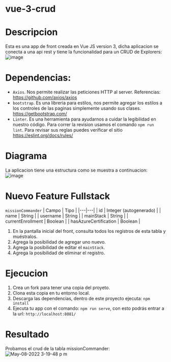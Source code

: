 # vue-3-crud

# Descripcion

Esta es una app de front creada en Vue JS version 3, dicha aplicacion se conecta a una api rest y tiene la funcionalidad para un CRUD de Explorers:
![image](https://user-images.githubusercontent.com/99153503/167313700-1fa81e62-f7e5-4e24-920e-2ce4d5cbc4d0.png)

# Dependencias:
- `Axios`. Nos permite realizar las peticiones HTTP al server. Referencias: https://github.com/axios/axios
- `bootstrap`. Es una libreria para estilos, nos permite agregar los estilos a los controles de las paginas simplemente usando sus clases.  https://getbootstrap.com/
- `Linter`. Es una herramienta para ayudarnos a cuidar la legibilidad en nuestro código. Para correr la revision usamos el comando `npm run lint`. Para revisar sus reglas puedes verificar el sitio https://eslint.org/docs/rules/

# Diagrama

La aplicacion tiene una estructura como se muestra a continuacion:
![image](https://user-images.githubusercontent.com/99153503/167314441-e0664744-6b59-4251-84d7-fb8b72ca59e0.png)

# Nuevo Feature Fullstack

`missionCommander`
| Campo | Tipo |
|---|---|
| id | Integer (autogenerado) |
| name | String |
| username | String |
| mainStack | String |
| currentEnrollment | Boolean |
| hasAzureCertification | Boolean |

1. En la pantalla inicial del front, consulta todos los registros de esta tabla y muéstralos.
2. Agrega la posibilidad de agregar uno nuevo.
3. Agrega la posibilidad de editar el `mainStack`.
4. Agrega la posibilidad de eliminar el registro.

# Ejecucion

1. Crea un fork para tener una copia del proyeto. 
2. Clona esta copia en tu entorno local.
3. Descarga las dependencias, dentro de este proyecto ejecuta: `npm install`
4. Ejecuta tu app con el comando: `npm run serve`, con esto podrás entrar a la url: `http://localhost:8081/`

# Resultado
Probamos el crud de la tabla missionCommander:
![May-08-2022 3-19-48 p m](https://user-images.githubusercontent.com/99153503/167314378-1b2c77f8-f80f-45f5-be62-30f3a138d529.gif)
